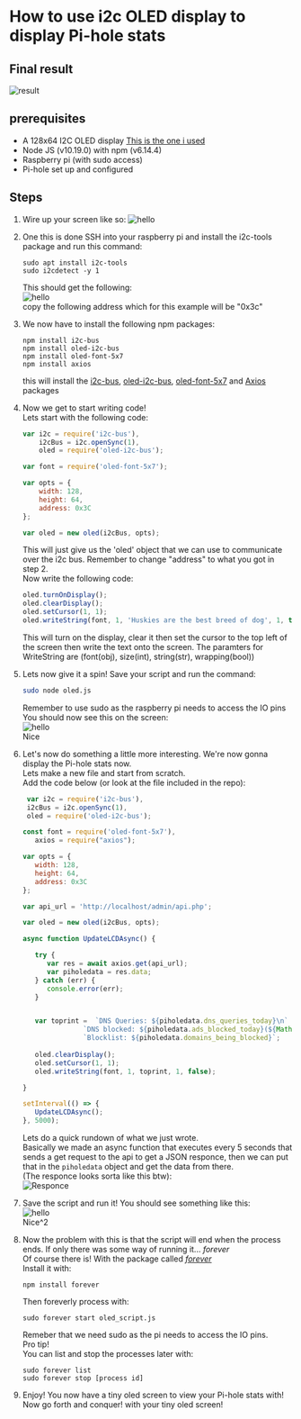 # How to use i2c OLED display to display Pi-hole stats

## Final result

![result](https://i.imgur.com/VOCO5P0.jpg)

## prerequisites
- A 128x64 I2C OLED display [This is the one i used](https://www.aliexpress.com/item/4001025304341.html?spm=a2g0o.search0302.0.0.4cf15445ldbinu&algo_pvid=be9211b6-6acd-45e7-ada1-71846c5b0063&algo_expid=be9211b6-6acd-45e7-ada1-71846c5b0063-0&btsid=0b0a555416118262836784031e3f49&ws_ab_test=searchweb0_0,searchweb201602_,searchweb201603_)
- Node JS (v10.19.0) with npm (v6.14.4)
- Raspberry pi (with sudo access)
- Pi-hole set up and configured

## Steps

1. Wire up your screen like so: ![hello](https://www.raspberrypi-spy.co.uk/wp-content/uploads/2018/02/i2c_oled_128x64_raspberry_pi_wiring.png)

2. One this is done SSH into your raspberry pi and install the i2c-tools package and run this command: 
   ```
   sudo apt install i2c-tools
   sudo i2cdetect -y 1
   ```
   This should get the following:  
   ![hello](https://cdn.discordapp.com/attachments/563268281046269954/626360019494895616/unknown.png)  
   copy the following address which for this example will be "0x3c"
3. We now have to install the following npm packages:
   ```
   npm install i2c-bus
   npm install oled-i2c-bus
   npm install oled-font-5x7
   npm install axios
   ```
   this will install the [i2c-bus](https://www.npmjs.com/package/i2c-bus), [oled-i2c-bus](https://www.npmjs.com/package/oled-i2c-bus), [oled-font-5x7](https://www.npmjs.com/package/oled-font-5x7) and [Axios](https://www.npmjs.com/package/axios) packages
4. Now we get to start writing code!  
   Lets start with the following code:
   ```js
   var i2c = require('i2c-bus'),
       i2cBus = i2c.openSync(1),
       oled = require('oled-i2c-bus');

   var font = require('oled-font-5x7');

   var opts = {
       width: 128,
       height: 64,
       address: 0x3C
   };

   var oled = new oled(i2cBus, opts);
   ```
   This will just give us the 'oled' object that we can use to communicate over the i2c bus. Remember to change "address" to what you got in step 2.  
   Now write the following code:
   ```js
   oled.turnOnDisplay();
   oled.clearDisplay();
   oled.setCursor(1, 1);
   oled.writeString(font, 1, 'Huskies are the best breed of dog', 1, true);
   ```
   This will turn on the display, clear it then set the cursor to the top left of the screen then write the text onto the screen.
   The paramters for WriteString are (font(obj), size(int), string(str), wrapping(bool))
5. Lets now give it a spin! Save your script and run the command:
   ```sh
   sudo node oled.js
   ```
   Remember to use sudo as the raspberry pi needs to access the IO pins  
   You should now see this on the screen:  
   ![hello](https://cdn.discordapp.com/attachments/563268281046269954/626362596391518208/unknown.png)  
   Nice
6. Let's now do something a little more interesting. We're now gonna display the Pi-hole stats now.  
   Lets make a new file and start from scratch. <br>
   Add the code below (or look at the file included in the repo):
   ```js
    var i2c = require('i2c-bus'),
    i2cBus = i2c.openSync(1),
    oled = require('oled-i2c-bus');

   const font = require('oled-font-5x7'),
      axios = require("axios");

   var opts = {
      width: 128,
      height: 64,
      address: 0x3C
   };

   var api_url = 'http://localhost/admin/api.php';

   var oled = new oled(i2cBus, opts);

   async function UpdateLCDAsync() {

      try {
         var res = await axios.get(api_url);
         var piholedata = res.data;
      } catch (err) {
         console.error(err);
      }


      var toprint =  `DNS Queries: ${piholedata.dns_queries_today}\n` +
                  `DNS blocked: ${piholedata.ads_blocked_today}(${Math.round(piholedata.ads_percentage_today)}%)\n` +
                  `Blocklist: ${piholedata.domains_being_blocked}`;
      
      oled.clearDisplay();
      oled.setCursor(1, 1);
      oled.writeString(font, 1, toprint, 1, false);

   }

   setInterval(() => {
      UpdateLCDAsync();
   }, 5000);
    ```
   Lets do a quick rundown of what we just wrote. <br>
   Basically we made an async function that executes every 5 seconds that sends a get request to the api to get a JSON responce, then we can put that in the `piholedata` object and get the data from there. <br>
   (The responce looks sorta like this btw): <br>
   ![Responce](https://i.imgur.com/g8izbZf.png)

7. Save the script and run it! You should see something like this:  
   ![hello](https://i.imgur.com/VOCO5P0.jpg)  
   Nice^2
8. Now the problem with this is that the script will end when the process ends. If only there was some way of running it... *forever*  
Of course there is! With the package called [*forever*](https://www.npmjs.com/package/forever)  
Install it with:  
   ```
   npm install forever
   ```
   Then foreverly process with:
   ```
   sudo forever start oled_script.js
   ```
   Remeber that we need sudo as the pi needs to access the IO pins.  
   Pro tip!  
   You can list and stop the processes later with:
   ```
   sudo forever list
   sudo forever stop [process id]
   ```
9. Enjoy! You now have a tiny oled screen to view your Pi-hole stats with!  
Now go forth and conquer! with your tiny oled screen!
